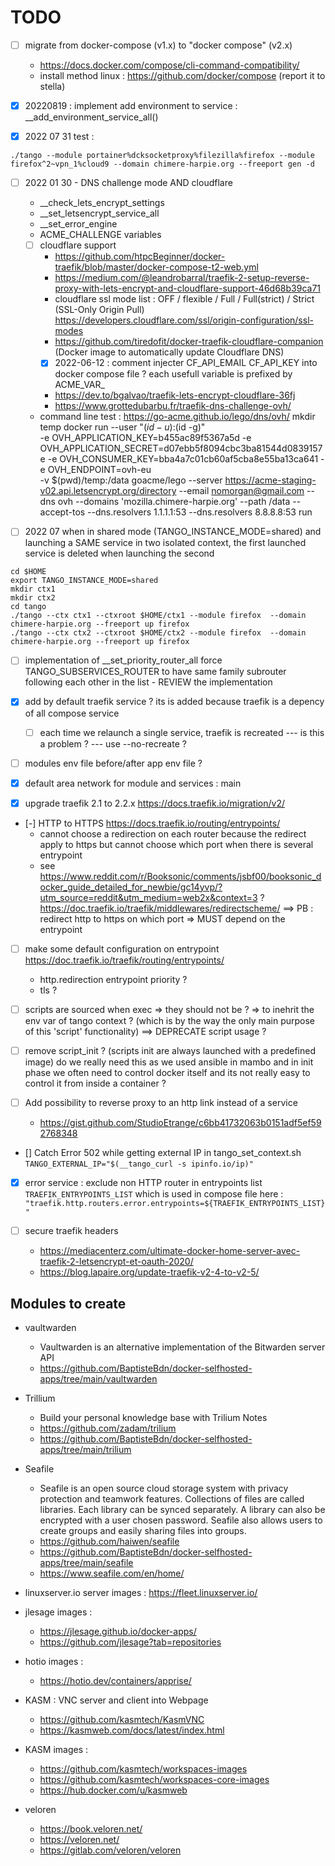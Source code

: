 #  TODO 

* [ ] migrate from docker-compose (v1.x) to "docker compose" (v2.x)
    * https://docs.docker.com/compose/cli-command-compatibility/
    * install method linux : https://github.com/docker/compose (report it to stella)

* [X] 20220819 : implement add environment to service : __add_environment_service_all()

* [X] 2022 07 31 test :
```
./tango --module portainer%dcksocketproxy%filezilla%firefox --module firefox^2~vpn_1%cloud9 --domain chimere-harpie.org --freeport gen -d
```

* [ ] 2022 01 30 - DNS challenge mode AND cloudflare 
    * __check_lets_encrypt_settings
    * __set_letsencrypt_service_all
    * __set_error_engine
    * ACME_CHALLENGE variables
    * [ ] cloudflare support
        * https://github.com/htpcBeginner/docker-traefik/blob/master/docker-compose-t2-web.yml
        * https://medium.com/@leandrobarral/traefik-2-setup-reverse-proxy-with-lets-encrypt-and-cloudflare-support-46d68b39ca71
        * cloudflare ssl mode list : OFF / flexible / Full / Full(strict) / Strict (SSL-Only Origin Pull) https://developers.cloudflare.com/ssl/origin-configuration/ssl-modes
        * https://github.com/tiredofit/docker-traefik-cloudflare-companion (Docker image to automatically update Cloudflare DNS)
        * [X] 2022-06-12 : comment injecter CF_API_EMAIL CF_API_KEY into docker compose file ? each usefull variable is prefixed by ACME_VAR_
        * https://dev.to/bgalvao/traefik-lets-encrypt-cloudflare-36fj
        * https://www.grottedubarbu.fr/traefik-dns-challenge-ovh/
    * command line test : https://go-acme.github.io/lego/dns/ovh/
            mkdir temp
            docker run --user "$(id -u):$(id -g)" \
            -e OVH_APPLICATION_KEY=b455ac89f5367a5d -e OVH_APPLICATION_SECRET=d07ebb5f8094cbc3ba81544d0839157e -e OVH_CONSUMER_KEY=bba4a7c01cb60af5cba8e55ba13ca641 -e OVH_ENDPOINT=ovh-eu \
            -v $(pwd)/temp:/data goacme/lego --server https://acme-staging-v02.api.letsencrypt.org/directory --email nomorgan@gmail.com --dns ovh --domains 'mozilla.chimere-harpie.org' --path /data --accept-tos --dns.resolvers 1.1.1.1:53 --dns.resolvers 8.8.8.8:53 run


* [ ] 2022 07 when in shared mode (TANGO_INSTANCE_MODE=shared) and launching a SAME service in two isolated context, the first launched service is deleted when launching the second
```
cd $HOME
export TANGO_INSTANCE_MODE=shared
mkdir ctx1
mkdir ctx2
cd tango
./tango --ctx ctx1 --ctxroot $HOME/ctx1 --module firefox  --domain chimere-harpie.org --freeport up firefox
./tango --ctx ctx2 --ctxroot $HOME/ctx2 --module firefox  --domain chimere-harpie.org --freeport up firefox 
```

* [ ] implementation of __set_priority_router_all force TANGO_SUBSERVICES_ROUTER to have same family subrouter following each other in the list - REVIEW the implementation

* [X] add by default traefik service ? its is added because traefik is a depency of all compose service
    * [ ] each time we relaunch a single service, traefik is recreated --- is this a problem ? --- use --no-recreate ?
    
* [ ] modules env file before/after app env file ?

* [X] default area network for module and services : main

* [X] upgrade traefik 2.1 to 2.2.x https://docs.traefik.io/migration/v2/
* [-] HTTP to HTTPS https://docs.traefik.io/routing/entrypoints/ 
    * cannot choose a redirection on each router because the redirect apply to https but cannot choose which port when there is several entrypoint
    * see https://www.reddit.com/r/Booksonic/comments/jsbf00/booksonic_docker_guide_detailed_for_newbie/gc14yvp/?utm_source=reddit&utm_medium=web2x&context=3 ? https://doc.traefik.io/traefik/middlewares/redirectscheme/ ==> PB : redirect http to https on which port => MUST depend on the entrypoint

* [ ] make some default configuration on entrypoint https://doc.traefik.io/traefik/routing/entrypoints/
    * http.redirection entrypoint priority ?
    * tls ?

* [ ] scripts are sourced when exec => they should not be ? => to inehrit the env var of tango context ? (which is by the way the only main purpose of this 'script' functionality) ==> DEPRECATE script usage ?

* [ ] remove script_init ? (scripts init are always launched with a predefined image) do we really need this as we used ansible in mambo and in init phase we often need to control docker itself and its not really easy to control it from inside a container ?

* [ ] Add possibility to reverse proxy to an http link instead of a service 
    * https://gist.github.com/StudioEtrange/c6bb41732063b0151adf5ef592768348

* [] Catch Error 502 while getting external IP in tango_set_context.sh
    ```TANGO_EXTERNAL_IP="$(__tango_curl -s ipinfo.io/ip)"```

* [X] error service : exclude non HTTP router in entrypoints list `TRAEFIK_ENTRYPOINTS_LIST` which is used in compose file here : `"traefik.http.routers.error.entrypoints=${TRAEFIK_ENTRYPOINTS_LIST}"`



* [ ] secure traefik headers
    * https://mediacenterz.com/ultimate-docker-home-server-avec-traefik-2-letsencrypt-et-oauth-2020/
    * https://blog.lapaire.org/update-traefik-v2-4-to-v2-5/


## Modules to create

* vaultwarden 
    * Vaultwarden is an alternative implementation of the Bitwarden server API 
    * https://github.com/BaptisteBdn/docker-selfhosted-apps/tree/main/vaultwarden

* Trillium
    * Build your personal knowledge base with Trilium Notes
    * https://github.com/zadam/trilium
    * https://github.com/BaptisteBdn/docker-selfhosted-apps/tree/main/trilium

* Seafile
    * Seafile is an open source cloud storage system with privacy protection and teamwork features. Collections of files are called libraries. Each library can be synced separately. A library can also be encrypted with a user chosen password. Seafile also allows users to create groups and easily sharing files into groups.
    * https://github.com/haiwen/seafile
    * https://github.com/BaptisteBdn/docker-selfhosted-apps/tree/main/seafile
    * https://www.seafile.com/en/home/




* linuxserver.io server images : https://fleet.linuxserver.io/

* jlesage images :
    * https://jlesage.github.io/docker-apps/
    * https://github.com/jlesage?tab=repositories
    
* hotio images :
    * https://hotio.dev/containers/apprise/


* KASM : VNC server and client into Webpage
    * https://github.com/kasmtech/KasmVNC
    * https://kasmweb.com/docs/latest/index.html

* KASM images :
    * https://github.com/kasmtech/workspaces-images
    * https://github.com/kasmtech/workspaces-core-images
    * https://hub.docker.com/u/kasmweb


* veloren
    * https://book.veloren.net/
    * https://veloren.net/
    * https://gitlab.com/veloren/veloren